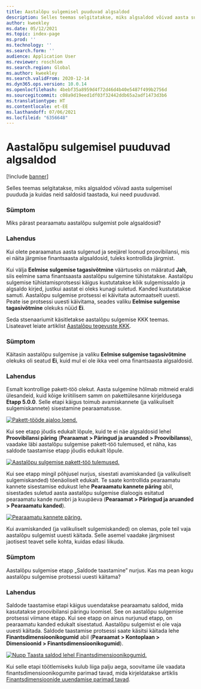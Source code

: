 ```yaml
---
title: Aastalõpu sulgemisel puuduvad algsaldod
description: Selles teemas selgitatakse, miks algsaldod võivad aasta sulgemisel puududa ja kuidas neid saldosid taastada, kui need puuduvad.
author: kweekley
ms.date: 05/12/2021
ms.topic: index-page
ms.prod: ''
ms.technology: ''
ms.search.form: ''
audience: Application User
ms.reviewer: roschlom
ms.search.region: Global
ms.author: kweekley
ms.search.validFrom: 2020-12-14
ms.dyn365.ops.version: 10.0.14
ms.openlocfilehash: 4bebf35a8959d4f72d46d4b40e5487f499b2756d
ms.sourcegitcommit: c08a9d19eed1df03f32442ddb65a2adf1473d3b6
ms.translationtype: HT
ms.contentlocale: et-EE
ms.lasthandoff: 07/06/2021
ms.locfileid: "6356648"
---
```

# <a name="year-end-close-missing-opening-balances"></a>Aastalõpu sulgemisel puuduvad algsaldod

[!include [banner](../includes/banner.md)]

Selles teemas selgitatakse, miks algsaldod võivad aasta sulgemisel puududa ja kuidas neid saldosid taastada, kui need puuduvad.

### <a name="symptom"></a>Sümptom

Miks pärast pearaamatu aastalõpu sulgemist pole algsaldosid? 

### <a name="resolution"></a>Lahendus

Kui olete pearaamatus aasta sulgenud ja seejärel loonud proovibilansi, mis ei näita järgmise finantsaasta algsaldosid, tuleks kontrollida järgmist.

Kui välja **Eelmise sulgemise tagasivõtmine** väärtuseks on määratud **Jah**, siis eelmine sama finantsaasta aastalõpu sulgemine tühistatakse. Aastalõpu sulgemise tühistamisprotsessi käigus kustutatakse kõik sulgemissaldo ja algsaldo kirjed, justkui aastat ei oleks kunagi suletud. Kanded kustutatakse samuti. Aastalõpu sulgemise protsessi ei käivitata automaatselt uuesti. Peate ise protsessi uuesti käivitama, seades valiku **Eelmise sulgemise tagasivõtmine** olekuks nüüd **Ei**.

Seda stsenaariumit käsitletakse aastalõpu sulgemise KKK teemas. Lisateavet leiate artiklist [Aastalõpu tegevuste KKK](faq-year-end-activities.md).

### <a name="symptom"></a>Sümptom

Käitasin aastalõpu sulgemise ja valiku **Eelmise sulgemise tagasivõtmine** olekuks oli seatud **Ei**, kuid mul ei ole ikka veel oma finantsaasta algsaldosid.

### <a name="resolution"></a>Lahendus

Esmalt kontrollige pakett-töö olekut. Aasta sulgemine hõlmab mitmeid eraldi ülesandeid, kuid kõige kriitilisem samm on pakettülesanne kirjeldusega **Etapp 5.0.0**. Selle etapi käigus toimub avamiskannete (ja valikuliselt sulgemiskannete) sisestamine pearaamatusse. 

[![Pakett-tööde ajaloo loend.](./media/yec-mssng-open-blnces-01.png)](./media/yec-mssng-open-blnces-01.png)

Kui see etapp jõudis edukalt lõpule, kuid te ei näe algsaldosid lehel **Proovibilansi päring** (**Pearaamat > Päringud ja aruanded > Proovibilanss**), vaadake läbi aastalõpu sulgemise pakett-töö tulemused, et näha, kas saldode taastamise etapp jõudis edukalt lõpule.

[![Aastalõpu sulgemise pakett-töö tulemused.](./media/yec-mssng-open-blnces-02.png)](./media/yec-mssng-open-blnces-02.png)

Kui see etapp mingil põhjusel nurjus, sisestati avamiskanded (ja valikuliselt sulgemiskanded) tõenäoliselt edukalt. Te saate kontrollida pearaamatu kannete sisestamise edukust lehe **Pearaamatu kannete päring** abil, sisestades suletud aasta aastalõpu sulgemise dialoogis esitatud pearaamatu kande numbri ja kuupäeva (**Pearaamat > Päringud ja aruanded > Pearaamatu kanded**).

[![Pearaamatu kannete päring.](./media/yec-mssng-open-blnces-03.png)](./media/yec-mssng-open-blnces-03.png)

Kui avamiskanded (ja valikuliselt sulgemiskanded) on olemas, pole teil vaja aastalõpu sulgemist uuesti käitada. Selle asemel vaadake järgmisest jaotisest teavet selle kohta, kuidas edasi liikuda.

### <a name="symptom"></a>Sümptom

Aastalõpu sulgemise etapp „Saldode taastamine” nurjus. Kas ma pean kogu aastalõpu sulgemise protsessi uuesti käitama?

### <a name="resolution"></a>Lahendus

Saldode taastamise etapi käigus uuendatakse pearaamatu saldod, mida kasutatakse proovibilansi päringu loomisel.  See on aastalõpu sulgemise protsessi viimane etapp.  Kui see etapp on ainus nurjunud etapp, on pearaamatu kanded edukalt sisestatud.  Aastalõpu sulgemist ei ole vaja uuesti käitada. Saldode taastamise protsessi saate käsitsi käitada lehe **Finantsdimensioonikogumid** abil (**Pearaamat > Kontoplaan > Dimensioonid > Finantsdimensioonikogumid**).

[![Nupp Taasta saldod lehel Finantsdimensioonikogumid.](./media/yec-mssng-open-blnces-04.png)](./media/yec-mssng-open-blnces-04.png)

Kui selle etapi töötlemiseks kulub liiga palju aega, soovitame üle vaadata finantsdimensioonikogumite parimad tavad, mida kirjeldatakse artiklis [Finantsdimensioonide uuendamise parimad tavad](https://community.dynamics.com/365/financeandoperations/b/dynamics-365-finance-blog/posts/best-practices-for-updating-financial-dimension-set-dimension-sets). 

